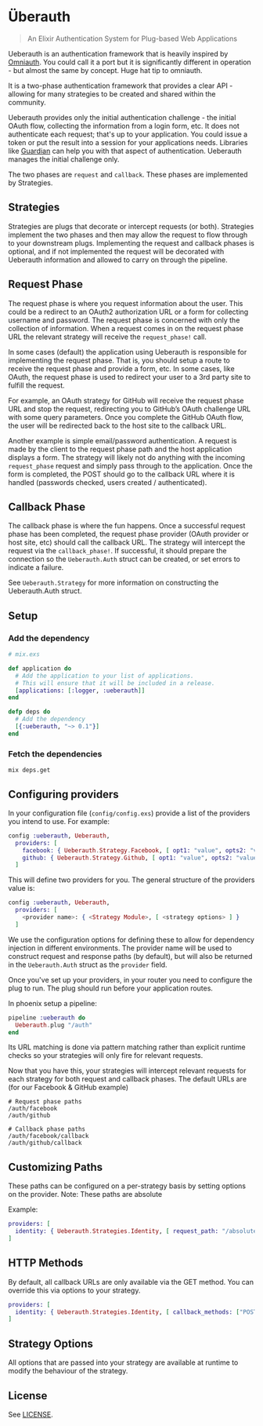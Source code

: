 # Überauth

> An Elixir Authentication System for Plug-based Web Applications

Ueberauth is an authentication framework that is heavily inspired by [Omniauth](https://github.com/intridea/omniauth).
You could call it a port but it is significantly different in operation - but almost the same by concept. Huge hat tip to omniauth.

It is a two-phase authentication framework that provides a clear API - allowing for many strategies to be created and shared within the community.

Ueberauth provides only the initial authentication challenge - the initial OAuth flow, collecting the information from a login form, etc. It does not authenticate each request; that's up to your application. You could issue a token or put the result into a session for your applications needs. Libraries like [Guardian](https://github.com/hassox/guardian) can help you with that aspect of authentication. Ueberauth manages the initial challenge only.

The two phases are `request` and `callback`. These phases are implemented by Strategies.

## Strategies

Strategies are plugs that decorate or intercept requests (or both).
Strategies implement the two phases and then may allow the request to flow through to your downstream plugs.
Implementing the request and callback phases is optional, and if not implemented the request will be decorated with Ueberauth information
and allowed to carry on through the pipeline.

## Request Phase

The request phase is where you request information about the user. This could be a redirect to an OAuth2 authorization URL
or a form for collecting username and password. The request phase is concerned with
only the collection of information. When a request comes in on the request phase URL the relevant strategy will receive the `request_phase!` call.

In some cases (default) the application using Ueberauth is responsible for implementing the request phase.
That is, you should setup a route to receive the request phase and provide a form, etc.
In some cases, like OAuth, the request phase is used to redirect your user to a 3rd party site to fulfill the request.

For example, an OAuth strategy for GitHub will receive the request phase URL and stop the request, redirecting you to GitHub’s OAuth challenge URL with some query parameters.
Once you complete the GitHub OAuth flow, the user will be redirected back to the host site to the callback URL.

Another example is simple email/password authentication.
A request is made by the client to the request phase path and the host application displays a form.
The strategy will likely not do anything with the incoming `request_phase` request and simply pass through to the application.
Once the form is completed, the POST should go to the callback URL where it is handled (passwords checked, users created / authenticated).

## Callback Phase

The callback phase is where the fun happens. Once a successful request phase has been completed, the request phase provider (OAuth provider or host site, etc)
should call the callback URL. The strategy will intercept the request via the `callback_phase!`. If successful, it should prepare the connection so the `Ueberauth.Auth` struct can be created, or set errors to indicate a failure.

See `Ueberauth.Strategy` for more information on constructing the Ueberauth.Auth struct.

## Setup

### Add the dependency

```elixir
# mix.exs

def application do
  # Add the application to your list of applications.
  # This will ensure that it will be included in a release.
  [applications: [:logger, :ueberauth]]
end

defp deps do
  # Add the dependency
  [{:ueberauth, "~> 0.1"}]
end
```

### Fetch the dependencies

```shell
mix deps.get
```

## Configuring providers

In your configuration file (`config/config.exs`) provide a list of the providers you intend to use. For example:

```elixir
config :ueberauth, Ueberauth,
  providers: [
    facebook: { Ueberauth.Strategy.Facebook, [ opt1: "value", opts2: "value" ] },
    github: { Ueberauth.Strategy.Github, [ opt1: "value", opts2: "value" ] }
  ]
```

This will define two providers for you. The general structure of the providers value is:

```elixir
config :ueberauth, Ueberauth,
  providers: [
    <provider name>: { <Strategy Module>, [ <strategy options> ] }
  ]
```

We use the configuration options for defining these to allow for dependency injection in different environments.
The provider name will be used to construct request and response paths (by default), but will also be returned in the
`Ueberauth.Auth` struct as the `provider` field.

Once you've set up your providers, in your router you need to configure the plug to run. The plug should run before your application routes.

In phoenix setup a pipeline:

```elixir
pipeline :ueberauth do
  Ueberauth.plug "/auth"
end
```

Its URL matching is done via pattern matching rather than explicit runtime checks so your strategies will only fire for relevant requests.

Now that you have this, your strategies will intercept relevant requests for each strategy for both request and callback phases. The default URLs are (for our Facebook & GitHub example)

```
# Request phase paths
/auth/facebook
/auth/github

# Callback phase paths
/auth/facebook/callback
/auth/github/callback
```

## Customizing Paths

These paths can be configured on a per-strategy basis by setting options on the provider.
Note: These paths are absolute

Example:

```elixir
providers: [
  identity: { Ueberauth.Strategies.Identity, [ request_path: "/absolute/path", callback_path: "/absolute_path" ] }
]
```

## HTTP Methods

By default, all callback URLs are only available via the GET method. You can override this via options to your strategy.

```elixir
providers: [
  identity: { Ueberauth.Strategies.Identity, [ callback_methods: ["POST"] ] }
]
```

## Strategy Options

All options that are passed into your strategy are available at runtime to modify the behaviour of the strategy.

## License
See [LICENSE](https://raw.githubusercontent.com/ueberauth/ueberauth/master/LICENSE).
